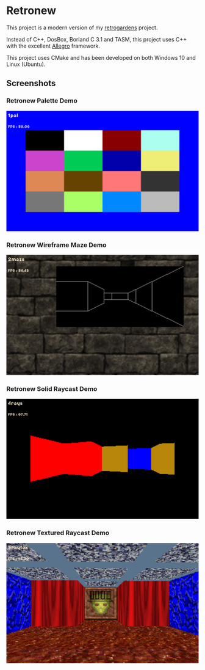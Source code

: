 # Retronew

This project is a modern version of my [retrogardens][retrogardens] project.

Instead of C++, DosBox, Borland C 3.1 and TASM, this project uses C++ with the excellent [Allegro][allegro] framework.

This project uses CMake and has been developed on both Windows 10 and Linux (Ubuntu).


## Screenshots
### Retronew Palette Demo
![Retronew Palette Demo][1pal]
### Retronew Wireframe Maze Demo
![Retronew Wireframe Maze Demo][2wire]
### Retronew Solid Raycast Demo
![Retronew Solid Raycast Demo][4ray]
### Retronew Textured Raycast Demo
![Retronew Textured Raycast Demo][5tex]


[retrogardens]: https://github.com/jacmoe/retrogardens "retrogardens"
[allegro]: https://liballeg.org/ "Allegro"
[1pal]: https://github.com/jacmoe/retronew/raw/main/1pal.png "Retronew Palette Demo"
[2wire]: https://github.com/jacmoe/retronew/raw/main/2wiremaze.png "Retronew Wireframe Maze Demo"
[4ray]: https://github.com/jacmoe/retronew/raw/main/4raycast.png "Retronew Solid Raycast Demo"
[5tex]: https://github.com/jacmoe/retronew/raw/main/5texcast.png "Retronew Textured Raycast Demo"
